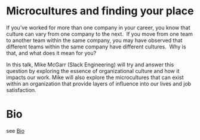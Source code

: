 # Microcultures and finding your place

If you’ve worked for more than one company in your career, you know that culture can vary from one company to the next.  If you move from one team to another team within the same company, you may have observed that different teams within the same company have different cultures.  Why is that, and what does it mean for you?

In this talk, Mike McGarr (Slack Engineering) will try and answer this question by exploring the essence of organizational culture and how it impacts our work. Mike will also explore the microcultures that can exist within an organization that provide layers of influence into our lives and job satisfaction.

# Bio
see [Bio](../master/bio.md)
